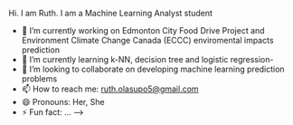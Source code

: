 
Hi. I am Ruth. I am a Machine Learning Analyst student


- 🔭 I’m currently working on Edmonton City Food Drive Project and Environment Climate Change Canada (ECCC) enviromental impacts prediction
- 🌱 I’m currently learning k-NN, decision tree and logistic regression- 
- 👯 I’m looking to collaborate on developing machine learning prediction problems
- 📫 How to reach me: ruth.olasupo5@gmail.com
- 😄 Pronouns: Her, She
- ⚡ Fun fact: ...
-->
